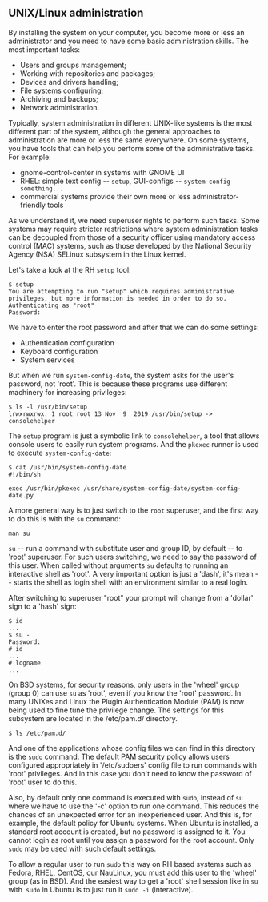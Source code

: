 ## UNIX/Linux administration

By installing the system on your computer, you become more or less an administrator and you need to have some basic administration skills. The most important tasks:
* Users and groups management;
* Working with repositories and packages;
* Devices and drivers handling;
* File systems configuring;
* Archiving and backups;
* Network administration.

Typically, system administration in different UNIX-like systems is the most different part of the system, although the general approaches to administration are more or less the same everywhere. On some systems, you have tools that can help you perform some of the administrative tasks. For example:
* gnome-control-center in systems with GNOME UI
* RHEL: simple text config -- `setup`, GUI-configs -- `system-config-something...`
* commercial systems provide their own more or less administrator-friendly tools

As we understand it, we need superuser rights to perform such tasks. Some systems may require stricter restrictions where system administration tasks can be decoupled from those of a security officer using mandatory access control (MAC) systems, such as those developed by the National Security Agency (NSA) SELinux subsystem in the Linux kernel.

Let's take a look at the RH `setup` tool:
```
$ setup
You are attempting to run "setup" which requires administrative
privileges, but more information is needed in order to do so.
Authenticating as "root"
Password: 
```
We have to enter the root password and after that we can do some settings:
* Authentication configuration 
* Keyboard configuration
* System services 

But when we run `system-config-date`, the system asks for the user's password, not 'root'. This is because these programs use different machinery for increasing privileges:
```
$ ls -l /usr/bin/setup
lrwxrwxrwx. 1 root root 13 Nov  9  2019 /usr/bin/setup -> consolehelper
```
The `setup` program is just a symbolic link to `consolehelper`, a tool that allows console users to easily run system programs. And the `pkexec` runner is used to execute `system-config-date`:
```
$ cat /usr/bin/system-config-date 
#!/bin/sh

exec /usr/bin/pkexec /usr/share/system-config-date/system-config-date.py
```
A more general way is to just switch to the `root` superuser, and the first way to do this is with the `su` command:
```
man su
```
`su` -- run a command with substitute user and group ID, by default -- to 'root' superuser. For such users switching, we need to say the password of this user. When called without arguments `su` defaults to running an interactive shell as 'root'. A very important option is just a 'dash', it's mean -- starts the shell as login shell with an environment similar to a real login.

After switching to superuser "root" your prompt will change from a 'dollar' sign to a 'hash' sign:
```
$ id
...
$ su -
Password: 
# id
...
# logname
...
```

On BSD systems, for security reasons, only users in the 'wheel' group (group 0) can use `su` as 'root', even if you know the 'root' password. In many UNIXes and Linux the Plugin Authentication Module (PAM) is now being used to fine tune the privilege change. The settings for this subsystem are located in the /etc/pam.d/ directory.
```
$ ls /etc/pam.d/
```
And one of the applications whose config files we can find in this directory is the `sudo` command. The default PAM security policy allows users configured appropriately in '/etc/sudoers' config file to run commands with 'root' privileges. And in this case you don't need to know the password of 'root' user to do this.

Also, by default only one command is executed with `sudo`, instead of `su` where we have to use the '-c' option to run one command. This reduces the chances of an unexpected error for an inexperienced user. And this is, for example, the default policy for Ubuntu systems. When Ubuntu is installed, a standard root account is created, but no password is assigned to it. You cannot login as root until you assign a password for the root account. Only `sudo` may be used with such default settings.

To allow a regular user to run `sudo` this way on RH based systems such as Fedora, RHEL, CentOS, our NauLinux, you must add this user to the 'wheel' group (as in BSD). And the easiest way to get a 'root' shell session like in `su` with` sudo` in Ubuntu is to just run it `sudo -i` (interactive).




